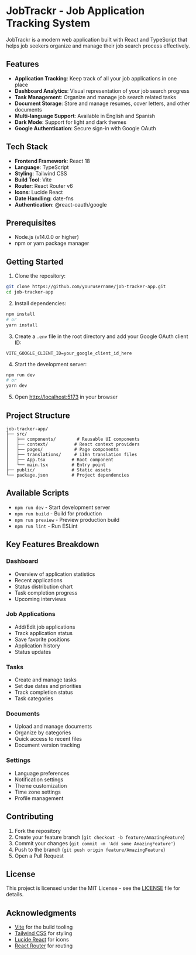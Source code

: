 # JobTrackr - Job Application Tracking System

JobTrackr is a modern web application built with React and TypeScript that helps job seekers organize and manage their job search process effectively.

## Features

- **Application Tracking**: Keep track of all your job applications in one place
- **Dashboard Analytics**: Visual representation of your job search progress
- **Task Management**: Organize and manage job search related tasks
- **Document Storage**: Store and manage resumes, cover letters, and other documents
- **Multi-language Support**: Available in English and Spanish
- **Dark Mode**: Support for light and dark themes
- **Google Authentication**: Secure sign-in with Google OAuth

## Tech Stack

- **Frontend Framework**: React 18
- **Language**: TypeScript
- **Styling**: Tailwind CSS
- **Build Tool**: Vite
- **Router**: React Router v6
- **Icons**: Lucide React
- **Date Handling**: date-fns
- **Authentication**: @react-oauth/google

## Prerequisites

- Node.js (v14.0.0 or higher)
- npm or yarn package manager

## Getting Started

1. Clone the repository:
```bash
git clone https://github.com/yourusername/job-tracker-app.git
cd job-tracker-app
```

2. Install dependencies:
```bash
npm install
# or
yarn install
```

3. Create a `.env` file in the root directory and add your Google OAuth client ID:
```env
VITE_GOOGLE_CLIENT_ID=your_google_client_id_here
```

4. Start the development server:
```bash
npm run dev
# or
yarn dev
```

5. Open [http://localhost:5173](http://localhost:5173) in your browser

## Project Structure

```
job-tracker-app/
├── src/
│   ├── components/        # Reusable UI components
│   ├── context/          # React context providers
│   ├── pages/            # Page components
│   ├── translations/     # i18n translation files
│   ├── App.tsx          # Root component
│   └── main.tsx         # Entry point
├── public/              # Static assets
└── package.json         # Project dependencies
```

## Available Scripts

- `npm run dev` - Start development server
- `npm run build` - Build for production
- `npm run preview` - Preview production build
- `npm run lint` - Run ESLint

## Key Features Breakdown

### Dashboard
- Overview of application statistics
- Recent applications
- Status distribution chart
- Task completion progress
- Upcoming interviews

### Job Applications
- Add/Edit job applications
- Track application status
- Save favorite positions
- Application history
- Status updates

### Tasks
- Create and manage tasks
- Set due dates and priorities
- Track completion status
- Task categories

### Documents
- Upload and manage documents
- Organize by categories
- Quick access to recent files
- Document version tracking

### Settings
- Language preferences
- Notification settings
- Theme customization
- Time zone settings
- Profile management

## Contributing

1. Fork the repository
2. Create your feature branch (`git checkout -b feature/AmazingFeature`)
3. Commit your changes (`git commit -m 'Add some AmazingFeature'`)
4. Push to the branch (`git push origin feature/AmazingFeature`)
5. Open a Pull Request

## License

This project is licensed under the MIT License - see the [LICENSE](LICENSE) file for details.

## Acknowledgments

- [Vite](https://vitejs.dev/) for the build tooling
- [Tailwind CSS](https://tailwindcss.com/) for styling
- [Lucide React](https://lucide.dev/) for icons
- [React Router](https://reactrouter.com/) for routing